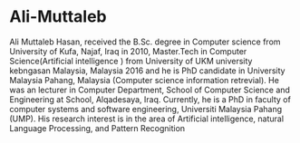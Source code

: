 # Ali-Muttaleb
Ali Muttaleb Hasan, received the B.Sc. degree in Computer science  from University of Kufa, Najaf, Iraq in 2010, Master.Tech in Computer Science(Artificial intelligence ) from University of UKM university kebngasan Malaysia, Malaysia 2016 and he is PhD candidate in University Malaysia Pahang, Malaysia (Computer science information retrevial). He was an lecturer in Computer Department, School of Computer Science and Engineering at School, Alqadesaya, Iraq. Currently, he is a PhD in faculty of computer systems and software engineering, Universiti Malaysia Pahang (UMP). His research interest is in the area of Artificial intelligence, natural Language Processing, and Pattern Recognition

